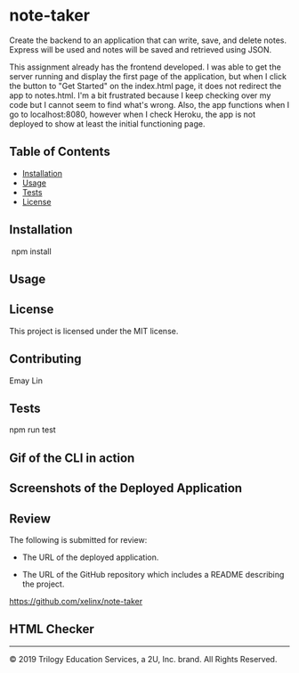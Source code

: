 # note-taker
Create the backend to an application that can write, save, and delete notes. Express will be used and notes will be saved and retrieved using JSON.

This assignment already has the frontend developed. I was able to get the server running and display the first page of the application, but when I click the button to "Get Started" on the index.html page, it does not redirect the app to notes.html. I'm a bit frustrated because I keep checking over my code but I cannot seem to find what's wrong. Also, the app functions when I go to localhost:8080, however when I check Heroku, the app is not deployed to show at least the initial functioning page. 

## Table of Contents
  - [Installation](#installation)
  - [Usage](#usage)
  - [Tests](#tests)
  - [License](#license)

## Installation
  ​
npm install

## Usage


## License
This project is licensed under the MIT license.

## Contributing
Emay Lin

## Tests
npm run test

## Gif of the CLI in action


## Screenshots of the Deployed Application 


## Review

The following is submitted for review:

* The URL of the deployed application.



* The URL of the GitHub repository which includes a README describing the project.

https://github.com/xelinx/note-taker

## HTML Checker


- - -
© 2019 Trilogy Education Services, a 2U, Inc. brand. All Rights Reserved.

